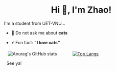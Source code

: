 <h1 align="center">Hi 👋, I'm Zhao!</h1>

I'm a student from UET-VNU...

- 💬 Do not ask me about **cats**

- ⚡ Fun fact: **"I love cats"**

&nbsp;&nbsp;&nbsp;![Anurag's GitHub stats](https://github-readme-stats.vercel.app/api?username=zhaospei&show_icons=true&theme=merko) 
&nbsp;&nbsp;&nbsp;&nbsp;&nbsp;&nbsp;&nbsp;&nbsp;&nbsp;&nbsp;&nbsp;
[![Top Langs](https://github-readme-stats.vercel.app/api/top-langs/?username=zhaospei&layout=compact)](https://github.com/anuraghazra/github-readme-stats)


&nbsp;&nbsp;See ya!
